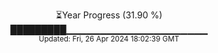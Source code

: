 <p align="center">
⏳Year Progress (31.90 %)<br>
█████████▁▁▁▁▁▁▁▁▁▁▁▁▁▁▁▁▁▁▁▁▁ <br>
<sub>Updated: Fri, 26 Apr 2024 18:02:39 GMT</sub>
</p>

